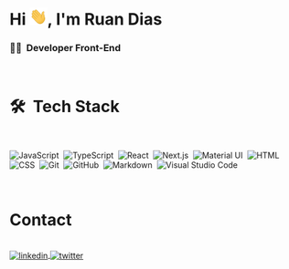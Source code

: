 ### <h1 align="left">Hi <img src="./assets/hi.gif" height="30px">, I'm Ruan Dias</h1>
### 👨‍💻 &nbsp;Developer Front-End 

<br>

# 🛠 &nbsp;Tech Stack

<br>

![JavaScript](https://img.shields.io/badge/-JavaScript-05122A?style=flat&logo=javascript)&nbsp;
![TypeScript](https://img.shields.io/badge/-TypeScript-05122A?style=flat&logo=typescript)&nbsp;
![React](https://img.shields.io/badge/-React-05122A?style=flat&logo=react)&nbsp;
![Next.js](https://img.shields.io/badge/-Next.js-05122A?style=flat&logo=next.js)&nbsp;
![Material UI](https://img.shields.io/badge/-Material%20UI-05122A?style=flat&logo=mui)&nbsp;
![HTML](https://img.shields.io/badge/-HTML-05122A?style=flat&logo=HTML5)&nbsp;
![CSS](https://img.shields.io/badge/-CSS-05122A?style=flat&logo=CSS3&logoColor=1572B6)&nbsp;
![Git](https://img.shields.io/badge/-Git-05122A?style=flat&logo=git)&nbsp;
![GitHub](https://img.shields.io/badge/-GitHub-05122A?style=flat&logo=github)&nbsp;
![Markdown](https://img.shields.io/badge/-Markdown-05122A?style=flat&logo=markdown)&nbsp;
![Visual Studio Code](https://img.shields.io/badge/-Visual%20Studio%20Code-05122A?style=flat&logo=visual-studio-code&logoColor=007ACC)&nbsp;

<br>

# Contact

<br>

<a href="https://www.linkedin.com/in/ruan-dias-611887238/" target="_blank" >
  <img align="center" src="https://img.shields.io/badge/-Linkedin-05122A?style=flat&logo=linkedin" alt="linkedin"/>
</a>
<a href="https://twitter.com/itsr4ul" target="_blank" >
  <img align="center" src="https://img.shields.io/badge/-Twitter-05122A?style=flat&logo=twitter" alt="twitter"/>  
</a>
